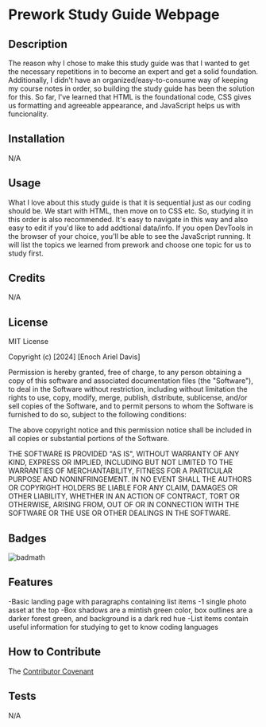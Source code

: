 # Prework Study Guide Webpage

## Description

The reason why I chose to make this study guide was that I wanted to get the necessary repetitions in to become an expert and get a solid foundation. Additionally, I didn't have an organized/easy-to-consume way of keeping my course notes in order, so building the study guide has been the solution for this. So far, I've learned that HTML is the foundational code, CSS gives us formatting and agreeable appearance, and JavaScript helps us with funcionality.

## Installation

N/A

## Usage

What I love about this study guide is that it is sequential just as our coding should be. We start with HTML, then move on to CSS etc. So, studying it in this order is also recommended. It's easy to navigate in this way and also easy to edit if you'd like to add addtional data/info. If you open DevTools in the browser of your choice, you'll be able to see the JavaScript running. It will list the topics we learned from prework and choose one topic for us to study first. 

## Credits

N/A

## License

MIT License

Copyright (c) [2024] [Enoch Ariel Davis]

Permission is hereby granted, free of charge, to any person obtaining a copy
of this software and associated documentation files (the "Software"), to deal
in the Software without restriction, including without limitation the rights
to use, copy, modify, merge, publish, distribute, sublicense, and/or sell
copies of the Software, and to permit persons to whom the Software is
furnished to do so, subject to the following conditions:

The above copyright notice and this permission notice shall be included in all
copies or substantial portions of the Software.

THE SOFTWARE IS PROVIDED "AS IS", WITHOUT WARRANTY OF ANY KIND, EXPRESS OR
IMPLIED, INCLUDING BUT NOT LIMITED TO THE WARRANTIES OF MERCHANTABILITY,
FITNESS FOR A PARTICULAR PURPOSE AND NONINFRINGEMENT. IN NO EVENT SHALL THE
AUTHORS OR COPYRIGHT HOLDERS BE LIABLE FOR ANY CLAIM, DAMAGES OR OTHER
LIABILITY, WHETHER IN AN ACTION OF CONTRACT, TORT OR OTHERWISE, ARISING FROM,
OUT OF OR IN CONNECTION WITH THE SOFTWARE OR THE USE OR OTHER DEALINGS IN THE
SOFTWARE.

## Badges

![badmath](https://img.shields.io/github/languages/top/nielsenjared/badmath)

## Features

-Basic landing page with paragraphs containing list items
-1 single photo asset at the top
-Box shadows are a mintish green color, box outlines are a darker forest green, and background is a dark red hue
-List items contain useful information for studying to get to know coding languages

## How to Contribute

The [Contributor Covenant](https://www.contributor-covenant.org/)

## Tests

N/A
